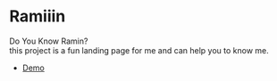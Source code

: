 # Ramiiin
Do You Know Ramin?
<br />
this project is a fun landing page for me and can help you to know me.
- [Demo](https://ramiiin.ir/)